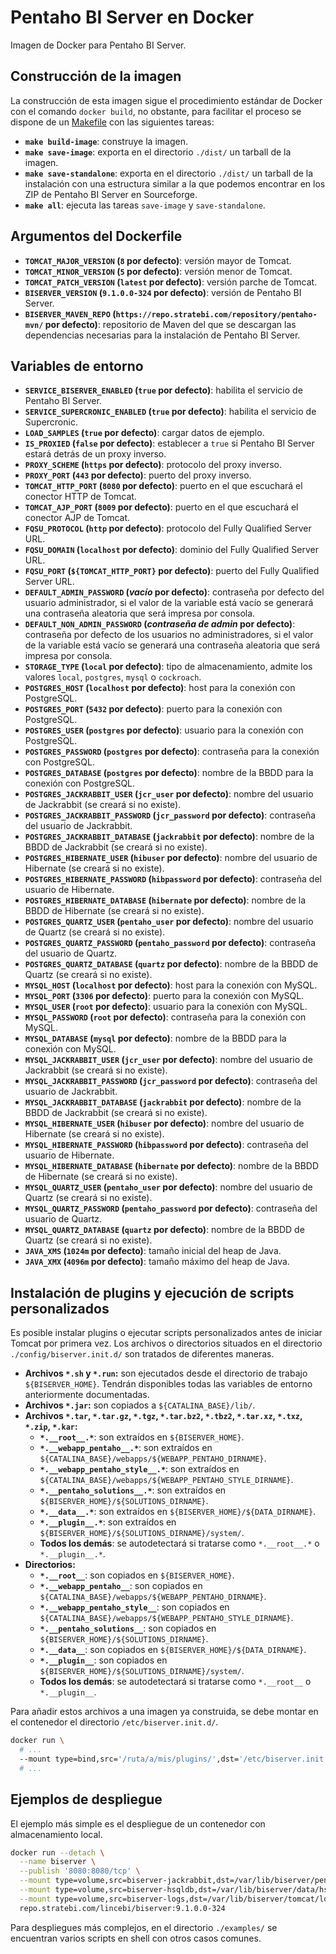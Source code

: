 # Pentaho BI Server en Docker

Imagen de Docker para Pentaho BI Server.

## Construcción de la imagen

La construcción de esta imagen sigue el procedimiento estándar de Docker con el comando `docker build`, no obstante, para facilitar el proceso se
dispone de un [Makefile](https://en.wikipedia.org/wiki/Makefile) con las siguientes tareas:

 * **`make build-image`**: construye la imagen.
 * **`make save-image`**: exporta en el directorio `./dist/` un tarball de la imagen.
 * **`make save-standalone`**: exporta en el directorio `./dist/` un tarball de la instalación con una estructura similar a la que podemos encontrar
   en los ZIP de Pentaho BI Server en Sourceforge.
 * **`make all`**: ejecuta las tareas `save-image` y `save-standalone`.

## Argumentos del Dockerfile

 * **`TOMCAT_MAJOR_VERSION` (`8` por defecto)**: versión mayor de Tomcat.
 * **`TOMCAT_MINOR_VERSION` (`5` por defecto)**: versión menor de Tomcat.
 * **`TOMCAT_PATCH_VERSION` (`latest` por defecto)**: versión parche de Tomcat.
 * **`BISERVER_VERSION` (`9.1.0.0-324` por defecto)**: versión de Pentaho BI Server.
 * **`BISERVER_MAVEN_REPO` (`https://repo.stratebi.com/repository/pentaho-mvn/` por defecto)**: repositorio de Maven del que se descargan las
   dependencias necesarias para la instalación de Pentaho BI Server.

## Variables de entorno

 * **`SERVICE_BISERVER_ENABLED` (`true` por defecto)**: habilita el servicio de Pentaho BI Server.
 * **`SERVICE_SUPERCRONIC_ENABLED` (`true` por defecto)**: habilita el servicio de Supercronic.
 * **`LOAD_SAMPLES` (`true` por defecto)**: cargar datos de ejemplo.
 * **`IS_PROXIED` (`false` por defecto)**: establecer a `true` si Pentaho BI Server estará detrás de un proxy inverso.
 * **`PROXY_SCHEME` (`https` por defecto)**: protocolo del proxy inverso.
 * **`PROXY_PORT` (`443` por defecto)**: puerto del proxy inverso.
 * **`TOMCAT_HTTP_PORT` (`8080` por defecto)**: puerto en el que escuchará el conector HTTP de Tomcat.
 * **`TOMCAT_AJP_PORT` (`8009` por defecto)**: puerto en el que escuchará el conector AJP de Tomcat.
 * **`FQSU_PROTOCOL` (`http` por defecto)**: protocolo del Fully Qualified Server URL.
 * **`FQSU_DOMAIN` (`localhost` por defecto)**: dominio del Fully Qualified Server URL.
 * **`FQSU_PORT` (`${TOMCAT_HTTP_PORT}` por defecto)**: puerto del Fully Qualified Server URL.
 * **`DEFAULT_ADMIN_PASSWORD` (*vacío* por defecto)**: contraseña por defecto del usuario administrador, si el valor de la variable está vacío se
   generará una contraseña aleatoria que será impresa por consola.
 * **`DEFAULT_NON_ADMIN_PASSWORD` (*contraseña de admin* por defecto)**: contraseña por defecto de los usuarios no administradores, si el valor de la
   variable está vacío se generará una contraseña aleatoria que será impresa por consola.
 * **`STORAGE_TYPE` (`local` por defecto)**: tipo de almacenamiento, admite los valores `local`, `postgres`, `mysql` o `cockroach`.
 * **`POSTGRES_HOST` (`localhost` por defecto)**: host para la conexión con PostgreSQL.
 * **`POSTGRES_PORT` (`5432` por defecto)**: puerto para la conexión con PostgreSQL.
 * **`POSTGRES_USER` (`postgres` por defecto)**: usuario para la conexión con PostgreSQL.
 * **`POSTGRES_PASSWORD` (`postgres` por defecto)**: contraseña para la conexión con PostgreSQL.
 * **`POSTGRES_DATABASE` (`postgres` por defecto)**: nombre de la BBDD para la conexión con PostgreSQL.
 * **`POSTGRES_JACKRABBIT_USER` (`jcr_user` por defecto)**: nombre del usuario de Jackrabbit (se creará si no existe).
 * **`POSTGRES_JACKRABBIT_PASSWORD` (`jcr_password` por defecto)**: contraseña del usuario de Jackrabbit.
 * **`POSTGRES_JACKRABBIT_DATABASE` (`jackrabbit` por defecto)**: nombre de la BBDD de Jackrabbit (se creará si no existe).
 * **`POSTGRES_HIBERNATE_USER` (`hibuser` por defecto)**: nombre del usuario de Hibernate (se creará si no existe).
 * **`POSTGRES_HIBERNATE_PASSWORD` (`hibpassword` por defecto)**: contraseña del usuario de Hibernate.
 * **`POSTGRES_HIBERNATE_DATABASE` (`hibernate` por defecto)**: nombre de la BBDD de Hibernate (se creará si no existe).
 * **`POSTGRES_QUARTZ_USER` (`pentaho_user` por defecto)**: nombre del usuario de Quartz (se creará si no existe).
 * **`POSTGRES_QUARTZ_PASSWORD` (`pentaho_password` por defecto)**: contraseña del usuario de Quartz.
 * **`POSTGRES_QUARTZ_DATABASE` (`quartz` por defecto)**: nombre de la BBDD de Quartz (se creará si no existe).
 * **`MYSQL_HOST` (`localhost` por defecto)**: host para la conexión con MySQL.
 * **`MYSQL_PORT` (`3306` por defecto)**: puerto para la conexión con MySQL.
 * **`MYSQL_USER` (`root` por defecto)**: usuario para la conexión con MySQL.
 * **`MYSQL_PASSWORD` (`root` por defecto)**: contraseña para la conexión con MySQL.
 * **`MYSQL_DATABASE` (`mysql` por defecto)**: nombre de la BBDD para la conexión con MySQL.
 * **`MYSQL_JACKRABBIT_USER` (`jcr_user` por defecto)**: nombre del usuario de Jackrabbit (se creará si no existe).
 * **`MYSQL_JACKRABBIT_PASSWORD` (`jcr_password` por defecto)**: contraseña del usuario de Jackrabbit.
 * **`MYSQL_JACKRABBIT_DATABASE` (`jackrabbit` por defecto)**: nombre de la BBDD de Jackrabbit (se creará si no existe).
 * **`MYSQL_HIBERNATE_USER` (`hibuser` por defecto)**: nombre del usuario de Hibernate (se creará si no existe).
 * **`MYSQL_HIBERNATE_PASSWORD` (`hibpassword` por defecto)**: contraseña del usuario de Hibernate.
 * **`MYSQL_HIBERNATE_DATABASE` (`hibernate` por defecto)**: nombre de la BBDD de Hibernate (se creará si no existe).
 * **`MYSQL_QUARTZ_USER` (`pentaho_user` por defecto)**: nombre del usuario de Quartz (se creará si no existe).
 * **`MYSQL_QUARTZ_PASSWORD` (`pentaho_password` por defecto)**: contraseña del usuario de Quartz.
 * **`MYSQL_QUARTZ_DATABASE` (`quartz` por defecto)**: nombre de la BBDD de Quartz (se creará si no existe).
 * **`JAVA_XMS` (`1024m` por defecto)**: tamaño inicial del heap de Java.
 * **`JAVA_XMX` (`4096m` por defecto)**: tamaño máximo del heap de Java.

## Instalación de plugins y ejecución de scripts personalizados

Es posible instalar plugins o ejecutar scripts personalizados antes de iniciar Tomcat por primera vez. Los archivos o directorios situados en el
directorio `./config/biserver.init.d/` son tratados de diferentes maneras.

 * **Archivos `*.sh` y `*.run`:** son ejecutados desde el directorio de trabajo `${BISERVER_HOME}`. Tendrán disponibles todas las variables de entorno
   anteriormente documentadas.
 * **Archivos `*.jar`:** son copiados a `${CATALINA_BASE}/lib/`.
 * **Archivos `*.tar`, `*.tar.gz`, `*.tgz`, `*.tar.bz2`, `*.tbz2`, `*.tar.xz`, `*.txz`, `*.zip`, `*.kar`:**
   * **`*.__root__.*`**: son extraídos en `${BISERVER_HOME}`.
   * **`*.__webapp_pentaho__.*`**: son extraídos en `${CATALINA_BASE}/webapps/${WEBAPP_PENTAHO_DIRNAME}`.
   * **`*.__webapp_pentaho_style__.*`**: son extraídos en `${CATALINA_BASE}/webapps/${WEBAPP_PENTAHO_STYLE_DIRNAME}`.
   * **`*.__pentaho_solutions__.*`**: son extraídos en `${BISERVER_HOME}/${SOLUTIONS_DIRNAME}`.
   * **`*.__data__.*`**: son extraídos en `${BISERVER_HOME}/${DATA_DIRNAME}`.
   * **`*.__plugin__.*`**: son extraídos en `${BISERVER_HOME}/${SOLUTIONS_DIRNAME}/system/`.
   * **Todos los demás**: se autodetectará si tratarse como `*.__root__.*` o `*.__plugin__.*`.
 * **Directorios:**
   * **`*.__root__`**: son copiados en `${BISERVER_HOME}`.
   * **`*.__webapp_pentaho__`**: son copiados en `${CATALINA_BASE}/webapps/${WEBAPP_PENTAHO_DIRNAME}`.
   * **`*.__webapp_pentaho_style__`**: son copiados en `${CATALINA_BASE}/webapps/${WEBAPP_PENTAHO_STYLE_DIRNAME}`.
   * **`*.__pentaho_solutions__`**: son copiados en `${BISERVER_HOME}/${SOLUTIONS_DIRNAME}`.
   * **`*.__data__`**: son copiados en `${BISERVER_HOME}/${DATA_DIRNAME}`.
   * **`*.__plugin__`**: son copiados en `${BISERVER_HOME}/${SOLUTIONS_DIRNAME}/system/`.
   * **Todos los demás**: se autodetectará si tratarse como `*.__root__` o `*.__plugin__`.

Para añadir estos archivos a una imagen ya construida, se debe montar en el contenedor el directorio `/etc/biserver.init.d/`.

```sh
docker run \
  # ...
  --mount type=bind,src='/ruta/a/mis/plugins/',dst='/etc/biserver.init.d/',ro \
  # ...
```

## Ejemplos de despliegue

El ejemplo más simple es el despliegue de un contenedor con almacenamiento local.

```sh
docker run --detach \
  --name biserver \
  --publish '8080:8080/tcp' \
  --mount type=volume,src=biserver-jackrabbit,dst=/var/lib/biserver/pentaho-solutions/system/jackrabbit/repository/ \
  --mount type=volume,src=biserver-hsqldb,dst=/var/lib/biserver/data/hsqldb/ \
  --mount type=volume,src=biserver-logs,dst=/var/lib/biserver/tomcat/logs/ \
  repo.stratebi.com/lincebi/biserver:9.1.0.0-324
```

Para despliegues más complejos, en el directorio `./examples/` se encuentran varios scripts en shell con otros casos comunes.
